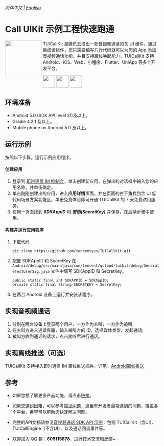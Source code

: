 _简体中文 | [English](README.md)_

# Call UIKit 示例工程快速跑通
<img src="https://qcloudimg.tencent-cloud.cn/raw/ec034fc6e4cf42cae579d32f5ab434a1.png" align="left" width=120 height=120>TUICallKit 是腾讯云推出一款音视频通话的含 UI 组件，通过集成该组件，您只需要编写几行代码就可以为您的 App 添加音视频通话功能，并且支持离线唤起能力。TUICallKit 支持 Android、iOS、Web、小程序、Flutter、UniApp 等多个开发平台。

<a href="https://apps.apple.com/cn/app/%E8%85%BE%E8%AE%AF%E4%BA%91%E8%A7%86%E7%AB%8B%E6%96%B9trtc/id1400663224"><img src="https://qcloudimg.tencent-cloud.cn/raw/afe9b8cc4c715346cf3d9feea8a65e33.svg" height=40></a> <a href="https://dldir1.qq.com/hudongzhibo/liteav/TRTCDemo.apk"><img src="https://qcloudimg.tencent-cloud.cn/raw/006d5ed3359640424955baa08dab7c7f.svg" height=40></a> <a href="https://web.sdk.qcloud.com/trtc/webrtc/demo/api-sample/login.html"><img src="https://qcloudimg.tencent-cloud.cn/raw/d326e70750f8bbad7245e229c5bd6d2b.svg" height=40></a>


## 环境准备
- Android 5.0 (SDK API level 21)及以上。
- Gradle 4.2.1 及以上。
- Mobile phone on Android 5.0 及以上。

## 运行示例

按照以下步骤，运行示例应用程序。

#### 创建应用

1. 登录到 [即时通信 IM 控制台](https://console.cloud.tencent.com/im)，单击创建新应用，在弹出的对话框中输入您的应用名称，并单击确定。
2. 单击刚刚创建出的应用，进入**应用详情**页面，并在页面的右下角找到含 UI 低代码场景方案功能区，单击免费体验即可开通 TUICallKit 的 7 天免费试用服务。
3. 在同一页面找到 ***SDKAppID*** 和 ***密钥(SecretKey)*** 并保存，在后续步骤中使用。

#### 构建并运行应用程序
1. 下载代码
   ```
   git clone https://github.com/tencentyun/TUICallKit.git
   ```
2. 配置 SDKAppID 和 SecretKey
  在`Android/debug/src/main/java/com/tencent/qcloud/tuikit/debug/GenerateTestUserSig.java` 文件中填写 SDKAppID 和 SecretKey。
    ```
    public static final int SDKAPPID = SDKAppID;
    private static final String SECRETKEY = SecretKey;
    ```
3. 在两台 Android 设备上运行并安装该程序。

## 实现音视频通话
1. 分别在两台设备上登录两个用户，一方作为主叫，一方作为被叫;
2. 在主叫方进入通话界面，输入被叫方的 ID，选择媒体类型，发起通话;
3. 被叫方收到通话的请求，点击接听后进行通话。

## 实现离线推送（可选）
TUICallKit 支持接入即时通信 IM 离线推送插件，详见：[Android离线推送](https://cloud.tencent.com/document/product/647/105230)

## 参考
- 如果您想了解更多产品功能，请点击[链接](https://cloud.tencent.com/document/product/647/78742)。

- 如果您遇到困难，可以参考[常见问题](https://cloud.tencent.com/document/product/647/84363)，这里有开发者最常遇到的问题，覆盖各个平台，希望可以帮助您快速解决问题。

- 完整的API文档请参见[音视频通话 SDK API 示例](https://cloud.tencent.com/document/product/647/78748)：包括 TUICallKit（含UI）、TUICallEngine（不含UI）、以及通话回调事件等。

- 欢迎加入 QQ 群：**605115878**，进行技术交流和反馈~